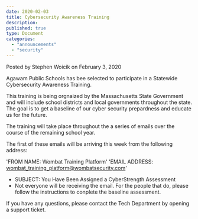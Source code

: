 ```yaml
---
date: 2020-02-03
title: Cybersecurity Awareness Training
description:
published: true
type: Document
categories:
  - "announcements"
  - "security"
---
```

Posted by Stephen Woicik on February 3, 2020

Agawam Public Schools has bee selected to participate in a Statewide Cybersecurity Awareness Training.

This training is being orgnaized by the Massachusetts State Government and will include school districts and local governments throughout the state. The goal is to get a baseline of our cyber security prepardness and educate us for the future.

The training will take place throughout the a series of emails over the course of the remaining school year.

The first of these emails will be arriving this week from the following address:

'FROM NAME: Wombat Training Platform'
'EMAIL ADDRESS: wombat_training_platform@wombatsecurity.com'

- SUBJECT: You Have Been Assigned a CyberStrength Assessment
- Not everyone will be receiving the email. For the people that do, please follow the instructions to conplete the baseline assessment.

If you have any questions, please contact the Tech Department by opening a support ticket.
